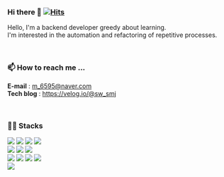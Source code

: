 ### Hi there 👋 [![Hits](https://hits.seeyoufarm.com/api/count/incr/badge.svg?url=https%3A%2F%2Fgithub.com%2Fdeingvelop&count_bg=%2379C83D&title_bg=%23555555&icon=&icon_color=%23E7E7E7&title=hits&edge_flat=false)](https://hits.seeyoufarm.com)
Hello, I'm a backend developer greedy about learning.<br>
I'm interested in the automation and refactoring of repetitive processes.

<br>

### 📫 How to reach me ...
**E-mail**    : m_6595@naver.com <br>
**Tech blog** : https://velog.io/@sw_smj

<br>

### ✍🏻 Stacks
<!-- <p align="center"> -->
<p>
  <img src="https://img.shields.io/badge/Java-007396?style=flat-square&logo=Java&logoColor=white"/>
  <img src="https://img.shields.io/badge/Spring_Boot-6DB33F?style=flat-square&logo=Spring-boot&logoColor=white"/>
  <img src="https://img.shields.io/badge/MySQL-4479A1?style=flat-square&logo=MySQL&logoColor=white"/> 
  <img src="https://img.shields.io/badge/postgresql-4479A1?style=flat-square&logo=postgresql&logoColor=white"> <br>
  <img src="https://img.shields.io/badge/Kafka-231F20?style=flat-square&logo=apache-Kafka&logoColor=white"/>  
  <img src="https://img.shields.io/badge/Docker-2496ED?style=flat-square&logo=Docker&logoColor=white"/>
  <img src="https://img.shields.io/badge/GitHub Actions-2088FF?style=flat-square&logo=GitHub Actions&logoColor=white">  <br>
  <img src="https://img.shields.io/badge/codedeploy-6DB33F?style=flat-square&logo=AmazonAWS&logoColor=white">
  <img src="https://img.shields.io/badge/AWS_EC2-FF9900?style=flat-square&logo=Amazon-EC2&logoColor=black"/>
  <img src="https://img.shields.io/badge/AWS_RDS-527FFF?style=flat-square&logo=Amazon-RDS&logoColor=black"/>
  <img src="https://img.shields.io/badge/Amazon S3-569A31?style=flat-square&logo=Amazon S3&logoColor=white"> <br>
  <img src="https://img.shields.io/badge/Python-3776AB?style=flat-square&logo=Python&logoColor=white"/> 

</p>  

<!--
**deingvelop/deingvelop** is a ✨ _special_ ✨ repository because its `README.md` (this file) appears on your GitHub profile.

Here are some ideas to get you started:

#### 🔭 I’m currently working on ...
- 👯 I’m looking to collaborate on ...
- 🤔 I’m looking for help with ...
- 💬 Ask me about ...
- 📫 How to reach me: ...
- 😄 Pronouns: ...
- ⚡ Fun fact: ...
-->
